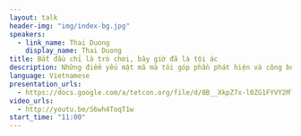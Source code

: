 ```yaml
---
layout: talk
header-img: "img/index-bg.jpg"
speakers:
  - link_name: Thai Duong
    display_name: Thai Duong
title: Bắt đầu chỉ là trò chơi, bây giờ đã là tội ác
description: Những điểm yếu mật mã mà tôi góp phần phát hiện và công bố trong hơn ba năm qua đã ảnh hưởng mạnh mẽ đến sự an toàn của Internet. Để khắc phục những tấn công này, người ta đã phải sửa chữa rất nhiều hệ thống khác nhau, từ trình duyệt, website, thư viện phần mềm cho đến các giao thức và tiêu chuẩn đã tồn tại hàng chục năm. Trong bài nói chuyện này, tôi sẽ điểm lại những kết quả chính và chia sẻ những kinh nghiệm thu được.
language: Vietnamese
presentation_urls:
  - https://docs.google.com/a/tetcon.org/file/d/0B__XkpZ7x-l0ZG1FYVY2MlR0WWs/edit
video_urls:
  - http://youtu.be/S6wh4ToqT1w
start_time: "11:00"
---
```

